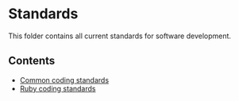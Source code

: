 # Standards

This folder contains all current standards for software development.

## Contents

- [Common coding standards](common_coding_standards.md)
- [Ruby coding standards](ruby-coding-standards.md)
